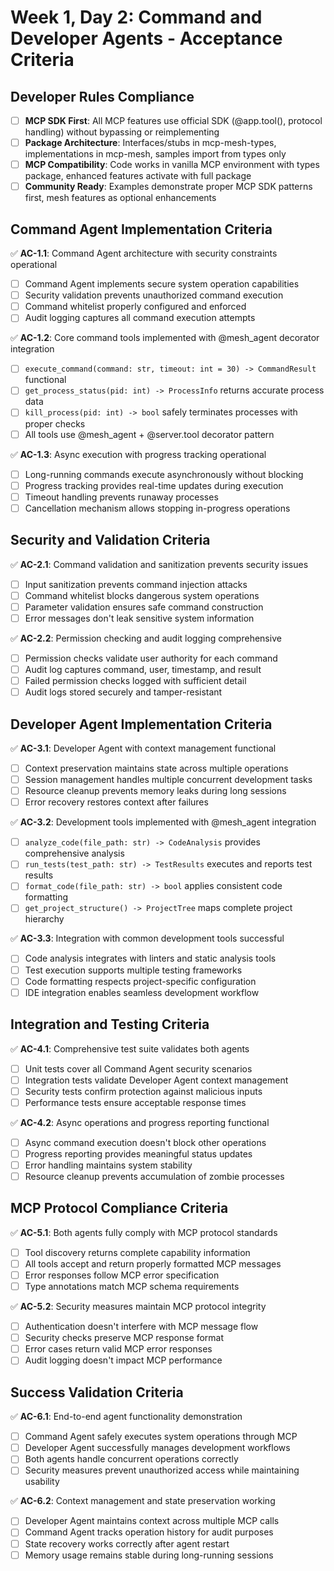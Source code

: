 # Week 1, Day 2: Command and Developer Agents - Acceptance Criteria

## Developer Rules Compliance
- [ ] **MCP SDK First**: All MCP features use official SDK (@app.tool(), protocol handling) without bypassing or reimplementing
- [ ] **Package Architecture**: Interfaces/stubs in mcp-mesh-types, implementations in mcp-mesh, samples import from types only
- [ ] **MCP Compatibility**: Code works in vanilla MCP environment with types package, enhanced features activate with full package
- [ ] **Community Ready**: Examples demonstrate proper MCP SDK patterns first, mesh features as optional enhancements

## Command Agent Implementation Criteria
✅ **AC-1.1**: Command Agent architecture with security constraints operational
- [ ] Command Agent implements secure system operation capabilities
- [ ] Security validation prevents unauthorized command execution
- [ ] Command whitelist properly configured and enforced
- [ ] Audit logging captures all command execution attempts

✅ **AC-1.2**: Core command tools implemented with @mesh_agent decorator integration
- [ ] `execute_command(command: str, timeout: int = 30) -> CommandResult` functional
- [ ] `get_process_status(pid: int) -> ProcessInfo` returns accurate process data
- [ ] `kill_process(pid: int) -> bool` safely terminates processes with proper checks
- [ ] All tools use @mesh_agent + @server.tool decorator pattern

✅ **AC-1.3**: Async execution with progress tracking operational
- [ ] Long-running commands execute asynchronously without blocking
- [ ] Progress tracking provides real-time updates during execution
- [ ] Timeout handling prevents runaway processes
- [ ] Cancellation mechanism allows stopping in-progress operations

## Security and Validation Criteria
✅ **AC-2.1**: Command validation and sanitization prevents security issues
- [ ] Input sanitization prevents command injection attacks
- [ ] Command whitelist blocks dangerous system operations
- [ ] Parameter validation ensures safe command construction
- [ ] Error messages don't leak sensitive system information

✅ **AC-2.2**: Permission checking and audit logging comprehensive
- [ ] Permission checks validate user authority for each command
- [ ] Audit log captures command, user, timestamp, and result
- [ ] Failed permission checks logged with sufficient detail
- [ ] Audit logs stored securely and tamper-resistant

## Developer Agent Implementation Criteria
✅ **AC-3.1**: Developer Agent with context management functional
- [ ] Context preservation maintains state across multiple operations
- [ ] Session management handles multiple concurrent development tasks
- [ ] Resource cleanup prevents memory leaks during long sessions
- [ ] Error recovery restores context after failures

✅ **AC-3.2**: Development tools implemented with @mesh_agent integration
- [ ] `analyze_code(file_path: str) -> CodeAnalysis` provides comprehensive analysis
- [ ] `run_tests(test_path: str) -> TestResults` executes and reports test results
- [ ] `format_code(file_path: str) -> bool` applies consistent code formatting
- [ ] `get_project_structure() -> ProjectTree` maps complete project hierarchy

✅ **AC-3.3**: Integration with common development tools successful
- [ ] Code analysis integrates with linters and static analysis tools
- [ ] Test execution supports multiple testing frameworks
- [ ] Code formatting respects project-specific configuration
- [ ] IDE integration enables seamless development workflow

## Integration and Testing Criteria
✅ **AC-4.1**: Comprehensive test suite validates both agents
- [ ] Unit tests cover all Command Agent security scenarios
- [ ] Integration tests validate Developer Agent context management
- [ ] Security tests confirm protection against malicious inputs
- [ ] Performance tests ensure acceptable response times

✅ **AC-4.2**: Async operations and progress reporting functional
- [ ] Async command execution doesn't block other operations
- [ ] Progress reporting provides meaningful status updates
- [ ] Error handling maintains system stability
- [ ] Resource cleanup prevents accumulation of zombie processes

## MCP Protocol Compliance Criteria
✅ **AC-5.1**: Both agents fully comply with MCP protocol standards
- [ ] Tool discovery returns complete capability information
- [ ] All tools accept and return properly formatted MCP messages
- [ ] Error responses follow MCP error specification
- [ ] Type annotations match MCP schema requirements

✅ **AC-5.2**: Security measures maintain MCP protocol integrity
- [ ] Authentication doesn't interfere with MCP message flow
- [ ] Security checks preserve MCP response format
- [ ] Error cases return valid MCP error responses
- [ ] Audit logging doesn't impact MCP performance

## Success Validation Criteria
✅ **AC-6.1**: End-to-end agent functionality demonstration
- [ ] Command Agent safely executes system operations through MCP
- [ ] Developer Agent successfully manages development workflows
- [ ] Both agents handle concurrent operations correctly
- [ ] Security measures prevent unauthorized access while maintaining usability

✅ **AC-6.2**: Context management and state preservation working
- [ ] Developer Agent maintains context across multiple MCP calls
- [ ] Command Agent tracks operation history for audit purposes
- [ ] State recovery works correctly after agent restart
- [ ] Memory usage remains stable during long-running sessions
